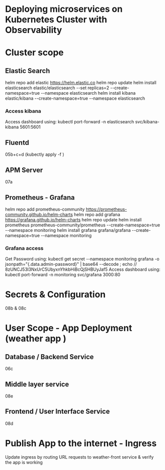 # Deploying microservices on Kubernetes Cluster with Observability 
# Cluster scope
## Elastic Search
helm repo add elastic https://helm.elastic.co
helm repo update
helm install  elasticsearch elastic/elasticsearch --set replicas=2 --create-namespace=true --namespace elasticsearch
helm install  kibana elastic/kibana --create-namespace=true --namespace elasticsearch
### Access kibana
Access dashboard using: 
kubectl port-forward -n elasticsearch svc/kibana-kibana 5601:5601
## Fluentd
05b+c+d  (kubectly apply -f <file name>)
## APM Server
07a
## Prometheus - Grafana
helm repo add prometheus-community	https://prometheus-community.github.io/helm-charts
helm repo add grafana	https://grafana.github.io/helm-charts
helm repo update
helm install prometheus prometheus-community/prometheus --create-namespace=true --namespace monitoring
helm install grafana grafana/grafana  --create-namespace=true --namespace monitoring
### Grafana access
Get Password using: kubectl get secret --namespace monitoring grafana -o jsonpath="{.data.admin-password}" | base64 --decode ; echo
// 8zUNCJ53l3NxUrC5UbyxnYhkbHiBcQjSHBUyJaf5
Access dashboard using: 
kubectl port-forward -n monitoring svc/grafana 3000:80

# Secrets & Configuration
08b & 08c
# User Scope - App Deployment (weather app )
## Database / Backend Service
06c
## Middle layer service
08e
## Frontend / User Interface Service 
08d

# Publish App to the internet - Ingress 
Update ingress by routing URL requests to weather-front service & verify the app is working